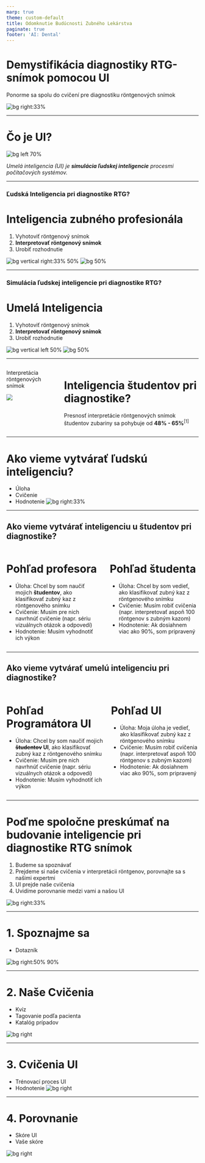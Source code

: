 ```yaml
---
marp: true
theme: custom-default
title: Odomknutie Budúcnosti Zubného Lekárstva
paginate: true
footer: 'AI: Dental'
---
```


<!-- _paginate: skip -->
# Demystifikácia diagnostiky RTG-snímok pomocou **UI**
Ponorme sa spolu do cvičení pre diagnostiku röntgenových snímok
<!--
- Víta študentov na seminári.
- Stručný prehľad programu. 
-->

![bg right:33%](img/mascot/AID_2.svg)

---

<!-- Porozumenie UI v Diagnostike -->
# Čo je **UI**?

![bg left 70%](img/mascot/AID_1.svg)

*Umelá inteligencia (UI) je **simulácia ľudskej inteligencie** procesmi počítačových systémov.*

---

### **Ľudská Inteligencia** pri diagnostike RTG?
# Inteligencia zubného profesionála
1. Vyhotoviť röntgenový snímok
2. **Interpretovať röntgenový snímok**
3. Urobiť rozhodnutie

![bg vertical right:33% 50%](img/mascot/AID_5.svg)
![bg 50%](img/mascot/AID_6.svg)

---

### **Simulácia** ľudskej inteligencie pri diagnostike RTG?
# Umelá Inteligencia
1. Vyhotoviť röntgenový snímok
2. **Interpretovať röntgenový snímok**
3. Urobiť rozhodnutie

![bg vertical left 50%](img/mascot/AID_5.svg)
![bg 50%](img/mascot/AID_6.svg)

---

<!-- _footer: "1. 2022 Hodnotenie radiografickej interpretačnej zručnosti pregraduálneho študenta stomatológie študujúceho na stomatologickej fakulte v Punjabi, India - Porovnávacia štúdia" -->
<div class="columns">
<div class="aid">

Interpretácia röntgenových snímok
<!-- ![](img/qexample.png) -->
![](img/pdentits-answers-H.png)
</div>
<div>

#
#
#
# Inteligencia študentov pri diagnostike?
Presnosť interpretácie röntgenových snímok študentov zubariny sa pohybuje od **48% - 65%**<sup>[1]</sup>

</div>
</div>

---

# Ako vieme vytvárať ľudskú inteligenciu?
- Úloha
- Cvičenie
- Hodnotenie
![bg right:33%](img/mascot/AID_4.svg)

---

## Ako vieme vytvárať inteligenciu u študentov pri diagnostike?

<div class="columns"><div>

# Pohľad profesora
* Úloha: Chcel by som naučiť mojich **študentov**, ako klasifikovať zubný kaz z röntgenového snímku
* Cvičenie: Musím pre nich navrhnúť cvičenie (napr. sériu vizuálnych otázok a odpovedí)
* Hodnotenie: Musím vyhodnotiť ich výkon

</div><div>

# Pohľad študenta
* Úloha: Chcel by som vedieť, ako klasifikovať zubný kaz z röntgenového snímku
* Cvičenie: Musím robiť cvičenia (napr. interpretovať aspoň 100 röntgenov s zubným kazom)
* Hodnotenie: Ak dosiahnem viac ako 90%, som pripravený

</div></div>

---

## Ako vieme vytvárať umelú inteligenciu pri diagnostike?

<div class="columns"><div>

# Pohľad Programátora UI
* Úloha: Chcel by som naučiť mojich **~~študentov~~ UI**, ako klasifikovať zubný kaz z röntgenového snímku
* Cvičenie: Musím pre nich navrhnúť cvičenie (napr. sériu vizuálnych otázok a odpovedí)
* Hodnotenie: Musím vyhodnotiť ich výkon


</div><div>

# Pohľad UI
- Úloha: Moja úloha je vedieť, ako klasifikovať zubný kaz z röntgenového snímku
- Cvičenie: Musím robiť cvičenia (napr. interpretovať aspoň 100 röntgenov s zubným kazom)
- Hodnotenie: Ak dosiahnem viac ako 90%, som pripravený

</div></div>

---
# Poďme spoločne preskúmať na budovanie inteligencie pri diagnostike RTG snímok

1) Budeme sa spoznávať
2) Prejdeme si naše cvičenia v interpretácii röntgenov, porovnajte sa s našimi expertmi
3) UI prejde naše cvičenia
4) Uvidíme porovnanie medzi vami a našou UI

![bg right:33%](img/mascot/AID_7.svg)

---

# 1. Spoznajme sa
- Dotazník

![bg right:50% 90%](img/edu_app.png)

---

# 2. Naše Cvičenia
- Kvíz
- Tagovanie podľa pacienta
- Katalóg prípadov

![bg right](img/mascot/AID_14.svg)

---

# 3. Cvičenia UI
- Trénovací proces UI
- Hodnotenie
![bg right](img/mascot/AID_13.svg)

---

# 4. Porovnanie
- Skóre UI
- Vaše skóre

![bg right](img/mascot/AID_9.svg)